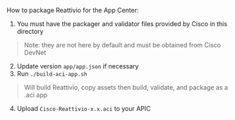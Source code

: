 How to package Reattivio for the App Center:

1. You must have the packager and validator files provided by Cisco in this directory
>Note: they are not here by default and must be obtained from Cisco DevNet

2. Update version `app/app.json` if necessary
3. Run `./build-aci-app.sh`
>Will build Reattivio, copy assets then build, validate, and package as a .aci app

4. Upload `Cisco-Reattivio-x.x.aci` to your APIC
